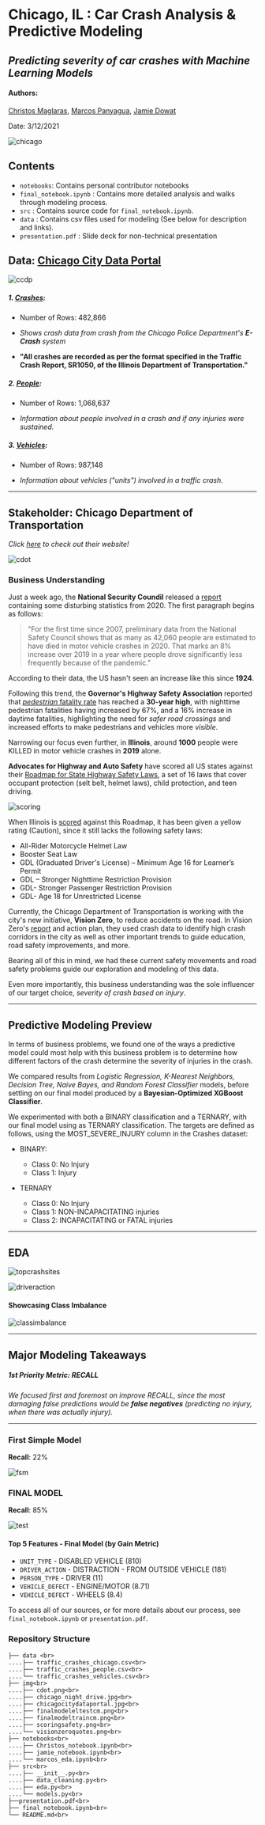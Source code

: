 # Chicago, IL : Car Crash Analysis & Predictive Modeling


## *Predicting severity of car crashes with Machine Learning Models*

#### Authors:
[Christos Maglaras](mailto:Christo111M@gmail.com), 
[Marcos Panyagua](mailto:marcosvppfernandes@gmail.com), 
[Jamie Dowat](mailto:jamie_dowat44@yahoo.com)

Date: 3/12/2021

![chicago](img/chicago_night_drive.jpg)


## Contents
* `notebooks`: Contains personal contributor notebooks
* `final_notebook.ipynb` : Contains more detailed analysis and walks through modeling process.
* `src` : Contains source code for `final_notebook.ipynb`.
* `data` : Contains csv files used for modeling (See below for description and links).
* `presentation.pdf` : Slide deck for non-technical presentation

## Data: [Chicago City Data Portal](https://data.cityofchicago.org/)

![ccdp](img/chicagocitydataportal.jpg)

##### 1. [Crashes](https://data.cityofchicago.org/Transportation/Traffic-Crashes-Crashes/85ca-t3if):

* Number of Rows: 482,866

* *Shows crash data from crash from the Chicago Police Department's **E-Crash** system*

* **"All crashes are recorded as per the format specified in the Traffic Crash Report, SR1050, of the Illinois Department of Transportation."**

##### 2. [People](https://data.cityofchicago.org/Transportation/Traffic-Crashes-People/u6pd-qa9d):

* Number of Rows: 1,068,637

* *Information about people involved in a crash and if any injuries were sustained.*

##### 3. [Vehicles](https://data.cityofchicago.org/Transportation/Traffic-Crashes-Vehicles/68nd-jvt3):

* Number of Rows: 987,148

* *Information about vehicles ("units") involved in a traffic crash.*

*********

## Stakeholder: Chicago Department of Transportation

*Click [here](https://www.chicago.gov/city/en/depts/cdot.html) to check out their website!*

![cdot](img/cdot.png)

### Business Understanding

Just a week ago, the **National Security Coundil** released a [report](https://www.nsc.org/newsroom/motor-vehicle-deaths-2020-estimated-to-be-highest) containing some disturbing statistics from 2020. The first paragraph begins as follows:
> "For the first time since 2007, preliminary data from the National Safety Council shows that as many as 42,060 people are estimated to have died in motor vehicle crashes in 2020. That marks an 8% increase over 2019 in a year where people drove significantly less frequently because of the pandemic."

According to their data, the US hasn't seen an increase like this since **1924**.

Following this trend, the **Governor's Highway Safety Association** reported that [*pedestrian* fatality rate](https://www.smartcitiesdive.com/news/ghsa-projects-highest-pedestrian-death-rate-since-1988/573203/) has reached a **30-year high**, with nighttime pedestrian fatalities having increased by 67%, and a 16% increase in daytime fatalities, highlighting the need for *safer road crossings* and increased efforts to make pedestrians and vehicles more *visible*.

Narrowing our focus even further, in **Illinois**, around **1000** people were KILLED in motor vehicle crashes in **2019** alone. 

**Advocates for Highway and Auto Safety** have scored all US states against their [Roadmap for State Highway Safety Laws](https://saferoads.org/wp-content/uploads/2020/01/Advocates-for-Highway-and-Auto-Safety-2020-Roadmap-of-State-Highway-Safety-Laws.pdf), a set of 16 laws that cover occupant protection (selt belt, helmet laws), child protection, and teen driving. 

![scoring](img/scoringsafety.png)

When Illinois is [scored](https://saferoads.org/state/illinois/) against this Roadmap, it has been given a yellow rating (Caution), since it still lacks the following safety laws:

* All-Rider Motorcycle Helmet Law
* Booster Seat Law
* GDL (Graduated Driver's License) – Minimum Age 16 for Learner’s Permit
* GDL – Stronger Nighttime Restriction Provision
* GDL- Stronger Passenger Restriction Provision
* GDL- Age 18 for Unrestricted License

Currently, the Chicago Department of Transportation is working with the city's new initiative, **Vision Zero**, to reduce accidents on the road. In Vision Zero's [report](https://8gq.ef1.myftpupload.com/wp-content/uploads/2016/05/17_0612-VZ-Action-Plan_FOR-WEB.pdf) and action plan, they used crash data to identify high crash corridors in the city as well as other important trends to guide education, road safety improvements, and more.

Bearing all of this in mind, we had these current safety movements and road safety problems guide our exploration and modeling of this data. 

Even more importantly, this business understanding was the sole influencer of our target choice, *severity of crash based on injury*.

******

## Predictive Modeling Preview

In terms of business problems, we found one of the ways a predictive model could most help with this business problem is to determine how different factors of the crash determine the severity of injuries in the crash.

We compared results from *Logistic Regression, K-Nearest Neighbors, Decision Tree, Naive Bayes, and Random Forest Classifier* models, before settling on our final model produced by a **Bayesian-Optimized XGBoost Classifier**.

We experimented with both a BINARY classification and a TERNARY, with our final model using as TERNARY classification. The targets are defined as follows, using the MOST_SEVERE_INJURY column in the Crashes dataset:

* BINARY:
    * Class 0: No Injury
    * Class 1: Injury
    
* TERNARY
    * Class 0: No Injury
    * Class 1: NON-INCAPACITATING injuries
    * Class 2: INCAPACITATING or FATAL injuries


*******

## EDA

![topcrashsites](img/topcrashsites.png)


![driveraction](img/driveraction.png)

#### Showcasing Class Imbalance
![classimbalance](img/classimbalance.png)

*******

## Major Modeling Takeaways

##### 1st Priority Metric: RECALL
*We focused first and foremost on improve RECALL, since the most damaging false predictions would be **false negatives** (predicting no injury, when there was actually injury).*

********
### First Simple Model

**Recall**: 22%

![fsm](img/fsm.png)


### FINAL MODEL

**Recall**: 85%

![test](img/finalmodeltestcm.png)

#### Top 5 Features - Final Model (by Gain Metric)

* `UNIT_TYPE` - DISABLED VEHICLE (810)
* `DRIVER_ACTION` - DISTRACTION - FROM OUTSIDE VEHICLE (181)
* `PERSON_TYPE` - DRIVER (11)
* `VEHICLE_DEFECT` - ENGINE/MOTOR (8.71)
* `VEHICLE_DEFECT` - WHEELS (8.4)


To access all of our sources, or for more details about our process, see `final_notebook.ipynb` or `presentation.pdf`.

### Repository Structure
```
├── data <br>
....├── traffic_crashes_chicago.csv<br>
....├── traffic_crashes_people.csv<br>
....└── traffic_crashes_vehicles.csv<br>
├── img<br>
....├── cdot.png<br>
....├── chicago_night_drive.jpg<br>
....├── chicagocitydataportal.jpg<br>
....├── finalmodeleltestcm.png<br>
....├── finalmodeltraincm.png<br>
....├── scoringsafety.png<br>
....└── visionzeroquotes.png<br>
├── notebooks<br>
....├── Christos_notebook.ipynb<br>
....├── jamie_notebook.ipynb<br>
....└── marcos_eda.ipynb<br>
├── src<br>
....├── __init__.py<br>
....├── data_cleaning.py<br>
....├── eda.py<br>
....└── models.py<br>
├──presentation.pdf<br>
├── final_notebook.ipynb<br>
└── README.md<br>
```